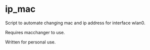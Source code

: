 # ip_mac
Script to automate changing mac and ip address for interface wlan0.

Requires macchanger to use.

Written for personal use.
